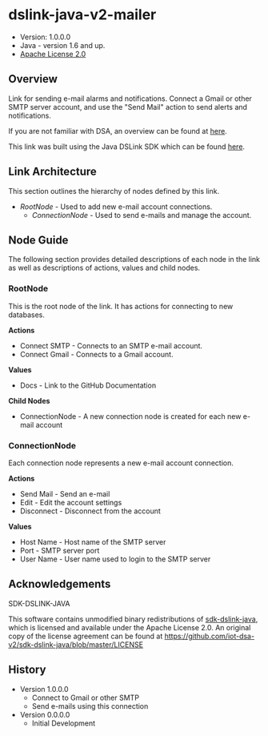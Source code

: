 # dslink-java-v2-mailer

* Version: 1.0.0.0
* Java - version 1.6 and up.
* [Apache License 2.0](http://www.apache.org/licenses/LICENSE-2.0)

## Overview

Link for sending e-mail alarms and notifications. 
Connect a Gmail or other SMTP server account, and use the "Send Mail" action to send alerts and notifications.

If you are not familiar with DSA, an overview can be found at
[here](http://iot-dsa.org/get-started/how-dsa-works).

This link was built using the Java DSLink SDK which can be found
[here](https://github.com/iot-dsa-v2/sdk-dslink-java).

## Link Architecture

This section outlines the hierarchy of nodes defined by this link.

- _RootNode_ - Used to add new e-mail account connections.
  - _ConnectionNode_ - Used to send e-mails and manage the account.


## Node Guide

The following section provides detailed descriptions of each node in the link as well as
descriptions of actions, values and child nodes.


### RootNode

This is the root node of the link.  It has actions for connecting to new databases.

**Actions**
- Connect SMTP - Connects to an SMTP e-mail account.
- Connect Gmail - Connects to a Gmail account.

**Values**
- Docs - Link to the GitHub Documentation

**Child Nodes**
- ConnectionNode - A new connection node is created for each new e-mail account

### ConnectionNode

Each connection node represents a new e-mail account connection.

**Actions**

- Send Mail - Send an e-mail
- Edit - Edit the account settings
- Disconnect - Disconnect from the account

**Values**

- Host Name - Host name of the SMTP server
- Port - SMTP server port
- User Name - User name used to login to the SMTP server

## Acknowledgements

SDK-DSLINK-JAVA

This software contains unmodified binary redistributions of 
[sdk-dslink-java](https://github.com/iot-dsa-v2/sdk-dslink-java), which is licensed 
and available under the Apache License 2.0. An original copy of the license agreement can be found 
at https://github.com/iot-dsa-v2/sdk-dslink-java/blob/master/LICENSE

## History

* Version 1.0.0.0
  - Connect to Gmail or other SMTP
  - Send e-mails using this connection
* Version 0.0.0.0
  - Initial Development